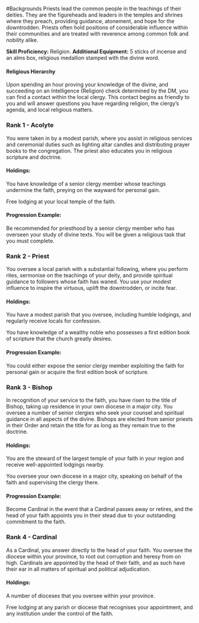 #Backgrounds
Priests lead the common people in the teachings of their deities. They are the figureheads and leaders in the temples and shrines where they preach, providing guidance, atonement, and hope for the downtrodden. Priests often hold positions of considerable influence within their communities and are treated with reverence among common folk and nobility alike.

**Skill Proficiency:** Religion.
**Additional Equipment:** 5 sticks of incense and an alms box, religious medallion stamped with the divine word.

#### Religious Hierarchy
Upon spending an hour proving your knowledge of the divine, and succeeding on an Intelligence (Religion) check determined by the DM, you can find a contact within the local clergy. This contact begins as friendly to you and will answer questions you have regarding religion, the clergy’s agenda, and local religious matters.

### Rank 1 - Acolyte
You were taken in by a modest parish, where you assist in religious services and ceremonial duties such as lighting altar candles and distributing prayer books to the congregation. The priest also educates you in religious scripture and doctrine.

#### Holdings:
You have knowledge of a senior clergy member whose teachings undermine the faith, preying on the wayward for personal gain.

Free lodging at your local temple of the faith.

#### Progression Example:
Be recommended for priesthood by a senior clergy member who has overseen your study of divine texts. You will be given a religious task that you must complete.

### Rank 2 - Priest
You oversee a local parish with a substantial following, where you perform rites, sermonise on the teachings of your deity, and provide spiritual guidance to followers whose faith has waned. You use your modest influence to inspire the virtuous, uplift the downtrodden, or incite fear.

#### Holdings:
You have a modest parish that you oversee, including humble lodgings, and regularly receive locals for confession.

You have knowledge of a wealthy noble who possesses a first edition book of scripture that the church greatly desires.

#### Progression Example:
You could either expose the senior clergy member exploiting the faith for personal gain or acquire the first edition book of scripture.

### Rank 3 - Bishop
In recognition of your service to the faith, you have risen to the title of Bishop, taking up residence in your own diocese in a major city. You oversee a number of senior clergies who seek your counsel and spiritual guidance in all aspects of the divine. Bishops are elected from senior priests in their Order and retain the title for as long as they remain true to the doctrine.

#### Holdings:
You are the steward of the largest temple of your faith in your region and receive well-appointed lodgings nearby.

You oversee your own diocese in a major city, speaking on behalf of the faith and supervising the clergy there.

#### Progression Example:
Become Cardinal in the event that a Cardinal passes away or retires, and the head of your faith appoints you in their stead due to your outstanding commitment to the faith.

### Rank 4 - Cardinal
As a Cardinal, you answer directly to the head of your faith. You oversee the diocese within your province, to root out corruption and heresy from on high. Cardinals are appointed by the head of their faith, and as such have their ear in all matters of spiritual and political adjudication.

#### Holdings:
A number of dioceses that you oversee within your province.

Free lodging at any parish or diocese that recognises your appointment, and any institution under the control of the faith.